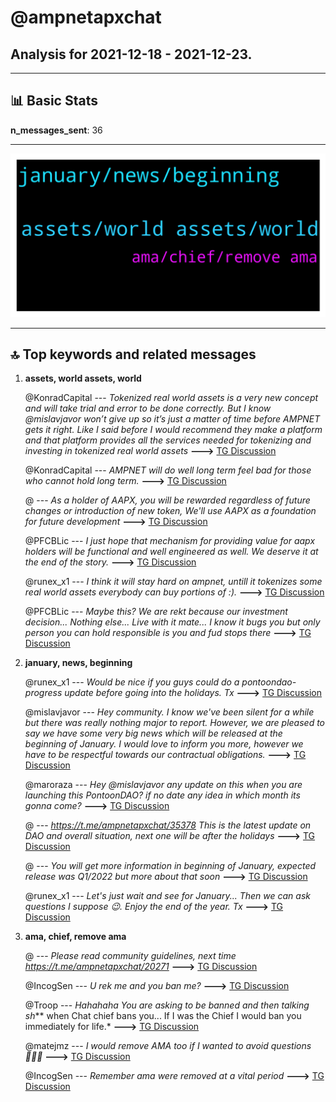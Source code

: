 # **@ampnetapxchat**
 ## Analysis for **2021-12-18** - **2021-12-23**.

---

## 📊 **Basic Stats**

**n_messages_sent**: 36

---
![wordcloud](ampnetapxchat_5Days_wordcloud.png)

---


## 🔝 **Top keywords and related messages**

1. **assets, world assets, world**

    @KonradCapital --- *Tokenized real world assets is a very new concept and will take trial and error to be done correctly. But I know @mislavjavor won’t give up so it’s just a matter of time before AMPNET gets it right. Like I said before I would recommend they make a platform and that platform provides all the services needed for tokenizing and investing in tokenized real world assets* **--->** [TG Discussion](https://t.me/ampnetapxchat/35797)

    @KonradCapital --- *AMPNET will do well long term feel bad for those who cannot hold long term.* **--->** [TG Discussion](https://t.me/ampnetapxchat/35796)

    @<UNK> --- *As a holder of AAPX, you will be rewarded regardless of future changes or introduction of new token, We'll use AAPX as a foundation for future development* **--->** [TG Discussion](https://t.me/ampnetapxchat/35699)

    @PFCBLic --- *I just hope that mechanism for providing value for aapx holders will be functional and well engineered as well. We deserve it at the end of the story.* **--->** [TG Discussion](https://t.me/ampnetapxchat/35676)

    @runex_x1 --- *I think it will stay hard on ampnet, untill it tokenizes some real world assets everybody can buy portions of :).* **--->** [TG Discussion](https://t.me/ampnetapxchat/35665)

    @PFCBLic --- *Maybe this? We are rekt because our investment decision... Nothing else... Live with it mate... I know it bugs you but only person you can hold responsible is you and fud stops there* **--->** [TG Discussion](https://t.me/ampnetapxchat/35772)

2. **january, news, beginning**

    @runex_x1 --- *Would be nice if you guys could do a pontoondao-progress update before going into the holidays. Tx* **--->** [TG Discussion](https://t.me/ampnetapxchat/35725)

    @mislavjavor --- *Hey community. I know we've been silent for a while but there was really nothing major to report.   However, we are pleased to say we have some very big news which will be released at the beginning of January.   I would love to inform you more, however we have to be respectful towards our contractual obligations.* **--->** [TG Discussion](https://t.me/ampnetapxchat/35728)

    @maroraza --- *Hey @mislavjavor any update on this when you are launching this PontoonDAO? if no date any idea in which month its gonna come?* **--->** [TG Discussion](https://t.me/ampnetapxchat/35667)

    @<UNK> --- *https://t.me/ampnetapxchat/35378 This is the latest update on DAO and overall situation, next one will be after the holidays* **--->** [TG Discussion](https://t.me/ampnetapxchat/35726)

    @<UNK> --- *You will get more information in beginning of January, expected release was Q1/2022 but more about that soon* **--->** [TG Discussion](https://t.me/ampnetapxchat/35807)

    @runex_x1 --- *Let's just wait and see for January... Then we can ask questions I suppose 😉. Enjoy the end of the year. Tx* **--->** [TG Discussion](https://t.me/ampnetapxchat/35793)

3. **ama, chief, remove ama**

    @<UNK> --- *Please read community guidelines, next time  https://t.me/ampnetapxchat/20271* **--->** [TG Discussion](https://t.me/ampnetapxchat/35754)

    @IncogSen --- *U rek me and you ban me?* **--->** [TG Discussion](https://t.me/ampnetapxchat/35752)

    @Troop --- *Hahahaha You are asking to be banned and then talking sh*** when Chat chief bans you... If I was the Chief I would ban you immediately for life.* **--->** [TG Discussion](https://t.me/ampnetapxchat/35791)

    @matejmz --- *I would remove AMA too if I wanted to avoid questions 🤷🏻‍♂️* **--->** [TG Discussion](https://t.me/ampnetapxchat/35781)

    @IncogSen --- *Remember ama were removed at a vital period* **--->** [TG Discussion](https://t.me/ampnetapxchat/35780)

